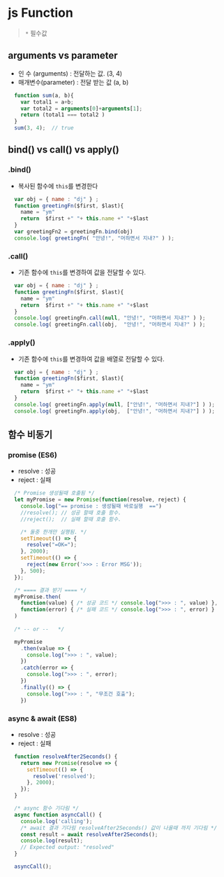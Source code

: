 # js Function
  > `*` 필수값 

  ## arguments vs parameter
  - 인   수 (arguments) : 전달하는 값. (3, 4)
  - 매개변수(parameter) : 전달 받는 값 (a, b)
  ``` js
    function sum(a, b){
      var total1 = a+b;
      var total2 = arguments[0]+arguments[1];
      return (total1 === total2 )
    }
    sum(3, 4);  // true
  ```

  ## bind() vs call() vs apply()
  ### .bind()
  - 복사된 함수에 `this`를 변경한다
  ``` js
    var obj = { name : "dj" } ;
    function greetingFn($first, $last){
      name = "ym"
      return  $first +" "+ this.name +" "+$last
    }
    var greetingFn2 = greetingFn.bind(obj)
    console.log( greetingFn( "안녕!", "머하면서 지내?" ) );
  ```
  ### .call()
  - 기존 함수에 `this`를 변경하여 값을 전달할 수 있다.
  ``` js
    var obj = { name : "dj" } ;
    function greetingFn($first, $last){
      name = "ym"
      return  $first +" "+ this.name +" "+$last
    }
    console.log( greetingFn.call(null, "안녕!", "머하면서 지내?" ) );
    console.log( greetingFn.call(obj,  "안녕!", "머하면서 지내?" ) ); 
  ```
  ### .apply()
  - 기존 함수에 `this`를 변경하여 값을 배열로 전달할 수 있다.
  ``` js
    var obj = { name : "dj" } ;
    function greetingFn($first, $last){
      name = "ym"
      return  $first +" "+ this.name +" "+$last
    }
    console.log( greetingFn.apply(null, ["안녕!", "머하면서 지내?"] ) );
    console.log( greetingFn.apply(obj,  ["안녕!", "머하면서 지내?"] ) ); 
  ```



  ## 함수 비동기

  ### promise (ES6) 
  - resolve : 성공
  - reject  : 실패
  ``` js 
    /* Promise 생성될때 호출됨 */
    let myPromise = new Promise(function(resolve, reject) {
      console.log("== promise : 생성될때 바로실행  ==")
      //resolve(); // 성공 할때 호출 함수.
      //reject();  // 실패 할때 호출 함수.

      /* 둘중 한개만 실행됨. */
      setTimeout(() => {
        resolve("=OK="); 
      }, 2000);
      setTimeout(() => {
        reject(new Error('>>> : Error MSG')); 
      }, 500);
    });

    /* ==== 결과 받기 ==== */
    myPromise.then(
      function(value) { /* 성공 코드 */ console.log(">>> : ", value) },
      function(error) { /* 실패 코드 */ console.log(">>> : ", error) }
    )
      
    /* -- or --   */

    myPromise
      .then(value => {
        console.log(">>> : ", value);
      })
      .catch(error => {
        console.log(">>> : ", error);
      })
      .finally(() => {
        console.log(">>> : ", "무조건 호출");
      })
  ```

  ### async & await (ES8)
  - resolve : 성공
  - reject  : 실패
  ``` js
    function resolveAfter2Seconds() {
      return new Promise(resolve => {
        setTimeout(() => {
          resolve('resolved');
        }, 2000);
      });
    }

    /* async 함수 기다림 */
    async function asyncCall() {
      console.log('calling');
      /* await 결과 기다림 resolveAfter2Seconds() 값이 나올때 까지 기다림 */
      const result = await resolveAfter2Seconds();
      console.log(result);  
      // Expected output: "resolved"
    }

    asyncCall();

  ```

